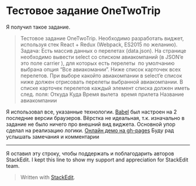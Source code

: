 # Тестовое задание OneTwoTrip

Я получил такое задание.
>Тестовое задание OneTwoTrip.
Необходимо разработать виджет, используя стек React + Redux (Webpack, ES­2015 по
желанию).
Задача:
Есть массив данных о перелетах (data.json).
На странице необходимо вывести select со списком авиакомпаний (в JSON’e это поле
carrier​ ), для которых есть перелеты ­ по умолчанию выбрана опция “Все авиакомании”.
Ниже список карточек всех перелетов.
При выборе какой­то авиакомпании в select’e список ниже должен отрисовать перелеты
выбранной авиакомпании.
В списке карточек перелетов каждый элемент списка должен иметь след. поля:
Откуда ­ Куда
Время вылета ­ время прилета
Название авиакомпании

Я использовал все, указанные технологии. [Babel](https://babeljs.io/) был настроен на 2 последние версии браузеров.
Вёрстка не идеальная, т.к. изначально в задание не было ничего про внешний вид виджета. Основной упор сделал на реализацию логики.
[Онлайн демо на gh-pages](https://tagir-a.github.io/onetwotrip)
Буду рад услышать замечания и комментарии

---
Я оставил эту строку, чтобы поддержать и поблагодарить авторов StackEdit.
I kept this line to show my support and appreciation for StackEdit team.
> Written with [StackEdit](https://stackedit.io/).